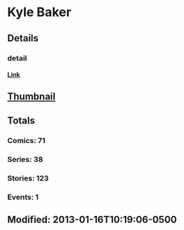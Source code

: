 # Kyle  Baker 
## Details
### detail
#### [Link](http://marvel.com/comics/creators/300/kyle_baker?utm_campaign=apiRef&utm_source=225578a89fc76f3d20fbffda5d17a88d)
## [Thumbnail](http://i.annihil.us/u/prod/marvel/i/mg/6/f0/4bc5df3796445.jpg)
## Totals
### Comics: 71
### Series: 38
### Stories: 123
### Events: 1
## Modified: 2013-01-16T10:19:06-0500